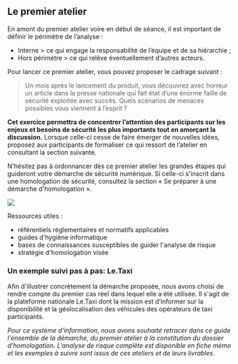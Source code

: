 ## Le premier atelier

En amont du premier atelier voire en début de séance, il est important de définir le périmètre de l’analyse : 
- Interne > ce qui engage la responsabilité de l’équipe et de sa hiérarchie ; 
- Hors périmètre > ce qui relève éventuellement d’autres acteurs.

Pour lancer ce premier atelier, vous pouvez proposer le cadrage suivant : 

> Un mois après le lancement du produit, vous découvrez avec horreur un article dans la presse nationale qui fait état d’une énorme faille de sécurité exploitée avec succès. Quels scénarios de menaces possibles vous viennent à l’esprit ? 

**Cet exercice permettra de concentrer l’attention des participants sur les enjeux et besoins de sécurité les plus importants tout en amorçant la discussion.** Lorsque celle-ci cesse de faire émerger de nouvelles idées, proposez aux participants de formaliser ce qui ressort de l’atelier en consultant la section suivante.

N'hésitez pas à ordonnancer dès ce premier atelier les grandes étapes qui guideront votre démarche de sécurité numérique. Si celle-ci s'inscrit dans une homologation de sécurité, consultez la section « Se préparer à une démarche d'homologation ».

![](assets/Pense-bête.jpg)

Ressources utiles :
- référentiels réglementaires et normatifs applicables
- guides d'hygiène informatique
- bases de connaissances susceptibles de guider l'analyse de risque
- stratégie d'homologation visée

### Un exemple suivi pas à pas: Le.Taxi

Afin d'illustrer concrètement la démarche proposée, nous avons choisi de rendre compte du premier cas réel dans lequel elle a été utilisée. Il s'agit de la plateforme nationale Le.Taxi dont la mission est d’informer sur la disponibilité et la géolocalisation des véhicules des opérateurs de taxi participants.

*Pour ce système d'information, nous avons souhaité retracer dans ce guide l'ensemble de la démarche, du premier atelier à la constitution du dossier d’homologation. L'analyse de risque complète est disponible en fiche mémo et les exemples à suivre sont issus de ces ateliers et de leurs livrables.*

[^1]: L'intention est de se projeter dans l'avenir pour mieux parler de ce qu'on va faire *maintenant*, au commencement. Ce format d'atelier est parfois appelé « [futurespective](http://www.funretrospectives.com/category/futurespective/) », en référence aux « [rétrospectives](http://referentiel.institut-agile.fr/retro.html) » pratiquées par de nombreuses équipes Agiles pour faire le bilan d'une période passée.
